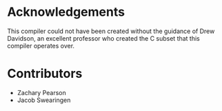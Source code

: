 # Acknowledgements
This compiler could not have been created without the guidance of Drew Davidson, an excellent professor who created
the C subset that this compiler operates over. 

# Contributors
- Zachary Pearson
- Jacob Swearingen

